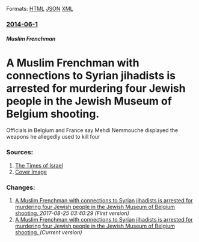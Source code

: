 
Formats: [HTML](/news/2014/06/1/a-muslim-frenchman-with-connections-to-syrian-jihadists-is-arrested-for-murdering-four-jewish-people-in-the-jewish-museum-of-belgium-shootin.html)  [JSON](/news/2014/06/1/a-muslim-frenchman-with-connections-to-syrian-jihadists-is-arrested-for-murdering-four-jewish-people-in-the-jewish-museum-of-belgium-shootin.json)  [XML](/news/2014/06/1/a-muslim-frenchman-with-connections-to-syrian-jihadists-is-arrested-for-murdering-four-jewish-people-in-the-jewish-museum-of-belgium-shootin.xml)  

### [2014-06-1](/news/2014/06/1/index.md)

##### Muslim Frenchman
# A Muslim Frenchman with connections to Syrian jihadists is arrested for murdering four Jewish people in the Jewish Museum of Belgium shooting. 

Officials in Belgium and France say Mehdi Nemmouche displayed the weapons he allegedly used to kill four


### Sources:

1. [The Times of Israel](http://www.timesofisrael.com/suspected-brussels-gunman-admitted-to-attack-on-film/)
1. [Cover Image](http://cdn.timesofisrael.com/uploads/2014/06/Mehdijoint-e1403770164722.jpg)

### Changes:

1. [A Muslim Frenchman with connections to Syrian jihadists is arrested for murdering four Jewish people in the Jewish Museum of Belgium shooting. ](/news/2014/06/1/a-muslim-frenchman-with-connections-to-syrian-jihadists-is-arrested-for-murdering-four-jewish-people-in-the-jewish-museum-of-belgium-shooti.md) _2017-08-25 03:40:29 (First version)_
1. [A Muslim Frenchman with connections to Syrian jihadists is arrested for murdering four Jewish people in the Jewish Museum of Belgium shooting. ](/news/2014/06/1/a-muslim-frenchman-with-connections-to-syrian-jihadists-is-arrested-for-murdering-four-jewish-people-in-the-jewish-museum-of-belgium-shootin.md) _(Current version)_
